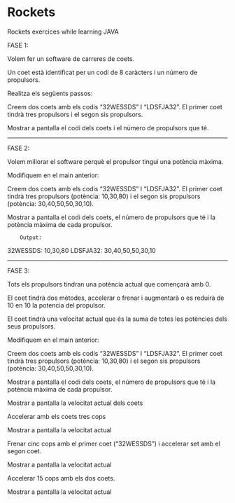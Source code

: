 # Rockets
Rockets exercices while learning JAVA

FASE 1:

Volem fer un software de carreres de coets. 

Un coet està identificat per un codi de 8 caràcters i un número de propulsors. 

Realitza els següents passos:

Creem dos coets amb els codis “32WESSDS” I “LDSFJA32”. El primer coet tindrà tres propulsors i el segon sis propulsors.

Mostrar a pantalla el codi dels coets i el número de propulsors que té.
_____________________________________________________________________________________________________________________________

FASE 2:

Volem millorar el software perquè el propulsor tingui una potència màxima.

Modifiquem en el main anterior: 

Creem dos coets amb els codis “32WESSDS” I “LDSFJA32”. El primer coet tindrà tres propulsors (potència: 10,30,80) i el segon sis propulsors (potència: 30,40,50,50,30,10). 

Mostrar a pantalla el codi dels coets, el número de propulsors que té i la potència màxima de cada propulsor. 

		Output:
32WESSDS: 10,30,80
LDSFJA32: 30,40,50,50,30,10
_____________________________________________________________________________________________________________________________

FASE 3:

Tots els propulsors tindran una potència actual que començarà amb 0. 

El coet tindrà dos mètodes, accelerar o frenar i  augmentarà o es reduirà de 10 en 10 la potencia del propulsor.  

El coet tindrà una velocitat actual que és la suma de totes les potències dels seus propulsors.

Modifiquem en el main anterior: 

Creem dos coets amb els codis “32WESSDS” I “LDSFJA32”. El primer coet tindrà tres propulsors (potència: 10,30,80) i el segon sis propulsors (potència: 30,40,50,50,30,10). 

Mostrar a pantalla el codi dels coets, el número de propulsors que té i la potència màxima de cada propulsor.

Mostrar a pantalla la velocitat actual dels coets

Accelerar amb els coets tres cops

Mostrar a pantalla la velocitat actual

Frenar cinc cops amb el primer coet (“32WESSDS”) i accelerar set amb el segon coet.

Mostrar a pantalla la velocitat actual

Accelerar 15 cops amb els dos coets.

Mostrar a pantalla la velocitat actual
